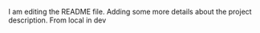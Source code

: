 I am editing the README file. Adding some more details about the project description.
From local in dev
